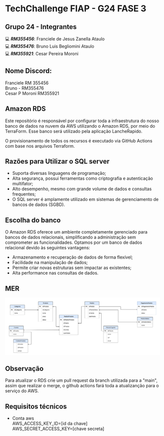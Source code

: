 # TechChallenge FIAP - G24 FASE 3


## Grupo 24 - Integrantes
💻 *<b>RM355456</b>*: Franciele de Jesus Zanella Ataulo </br>
💻 *<b>RM355476</b>*: Bruno Luis Begliomini Ataulo </br>
💻 *<b>RM355921</b>*: Cesar Pereira Moroni </br>



## Nome Discord:
Franciele RM 355456</br>
Bruno - RM355476</br>
Cesar P Moroni RM355921</br>


## Amazon RDS
Este repositório é responsável por configurar toda a infraestrutura do nosso banco de dados na nuvem da AWS utilizando o Amazon RDS, por meio do TerraForm. Esse banco será utilizado pela aplicação LancheRapido.

O provisionamento de todos os recursos é executado via GitHub Actions com base nos arquivos Terraform.

## Razões para Utilizar o SQL server
- Suporta diversas linguagens de programação;
- Alta segurança, possui ferramentas como criptografia e autenticação multifator;
- Alto desempenho, mesmo com grande volume de dados e consultas frequentes;
- O SQL server é amplamente utilizado em sistemas de gerenciamento de bancos de dados (SGBD).

## Escolha do banco
O Amazon RDS oferece um ambiente completamente gerenciado para bancos de dados relacionais, simplificando a administração sem comprometer as funcionalidades. Optamos por um banco de dados relacional devido às seguintes vantagens:
- Armazenamento e recuperação de dados de forma flexível;
- Facilidade na manipulação de dados;
- Permite criar novas estruturas sem impactar as existentes;
- Alta performance nas consultas de dados.



## MER
![Modelo Entidade Relacionamento](assets/MER%20github.png)


## Observação
Para atualizar o RDS crie um pull request da branch utilizada para a "main", assim que realizar o merge, o github actions fará toda a atualizanção para o serviço do AWS.

## Requisitos técnicos
* Conta aws</br>
   AWS_ACCESS_KEY_ID=[id da chave]</br>
   AWS_SECRET_ACCESS_KEY=[chave secreta]
